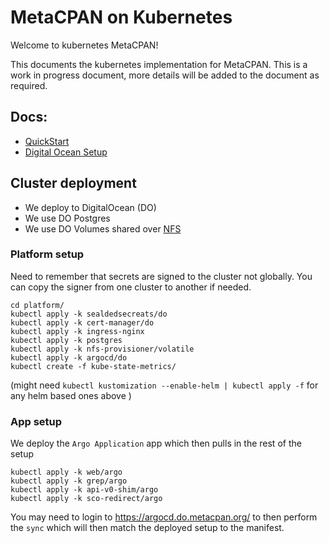 # MetaCPAN on Kubernetes

Welcome to kubernetes MetaCPAN!

This documents the kubernetes implementation for MetaCPAN. This is a work in
progress document, more details will be added to the document as required.

## Docs:

- [QuickStart](./docs/QuickStart.md)
- [Digital Ocean Setup](./docs/DigitalOceanSetup.md)

## Cluster deployment

- We deploy to DigitalOcean (DO)
- We use DO Postgres
- We use DO Volumes shared over [NFS](https://kubernetes-sigs.github.io/nfs-ganesha-server-and-external-provisioner/)

### Platform setup

Need to remember that secrets are signed to the cluster not globally. You can copy the signer from one cluster to another if needed.

```
cd platform/
kubectl apply -k sealdedsecreats/do
kubectl apply -k cert-manager/do
kubectl apply -k ingress-nginx
kubectl apply -k postgres
kubectl apply -k nfs-provisioner/volatile
kubectl apply -k argocd/do
kubectl create -f kube-state-metrics/
```

(might need `kubectl kustomization --enable-helm | kubectl apply -f` for any helm based ones above )

### App setup

We deploy the `Argo Application` app which then pulls in the rest of the setup
```
kubectl apply -k web/argo
kubectl apply -k grep/argo
kubectl apply -k api-v0-shim/argo
kubectl apply -k sco-redirect/argo
```

You may need to login to https://argocd.do.metacpan.org/ to then perform the
`sync` which will then match the deployed setup to the manifest.
